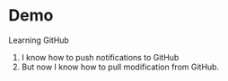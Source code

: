 # Demo

Learning GitHub
1. I know how to push notifications to GitHub
2. But now I know how to pull modification from GitHub.
